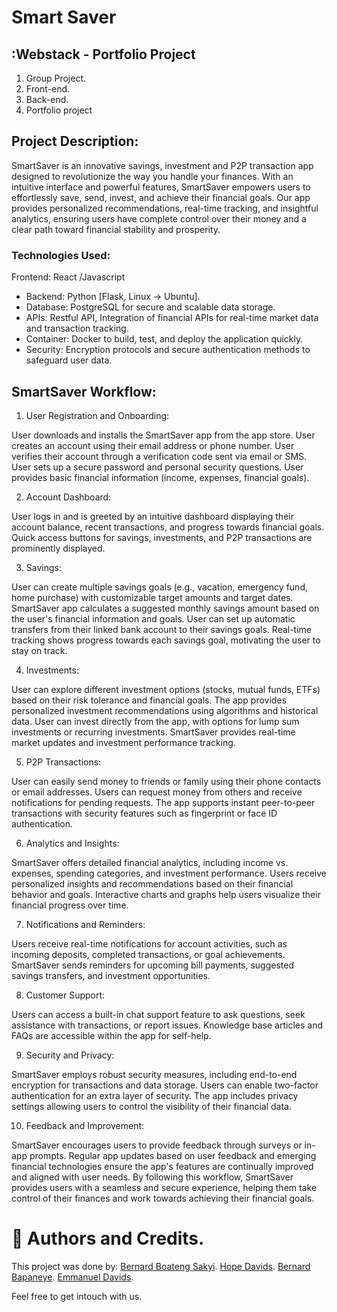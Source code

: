 # Smart Saver

## :Webstack - Portfolio Project
1. Group Project.
2. Front-end.
3. Back-end.
4. Portfolio project


## Project Description:
SmartSaver is an innovative savings, investment and P2P transaction app designed to revolutionize the way you handle your finances. With an intuitive interface and powerful features, SmartSaver empowers users to effortlessly save, send, invest, and achieve their financial goals. Our app provides personalized recommendations, real-time tracking, and insightful analytics, ensuring users have complete control over their money and a clear path toward financial stability and prosperity.

### Technologies Used:
Frontend: React /Javascript
* Backend: Python [Flask, Linux → Ubuntu].
* Database: PostgreSQL for secure and scalable data storage.
* APIs: Restful API, Integration of financial APIs for real-time market data and transaction tracking.
* Container: Docker to build, test, and deploy the application quickly.
* Security: Encryption protocols and secure authentication methods to safeguard user data.


## SmartSaver Workflow:
1. User Registration and Onboarding:

User downloads and installs the SmartSaver app from the app store.
User creates an account using their email address or phone number.
User verifies their account through a verification code sent via email or SMS.
User sets up a secure password and personal security questions.
User provides basic financial information (income, expenses, financial goals).

2. Account Dashboard:

User logs in and is greeted by an intuitive dashboard displaying their account balance, recent transactions, and progress towards financial goals.
Quick access buttons for savings, investments, and P2P transactions are prominently displayed.

3. Savings:

User can create multiple savings goals (e.g., vacation, emergency fund, home purchase) with customizable target amounts and target dates.
SmartSaver app calculates a suggested monthly savings amount based on the user's financial information and goals.
User can set up automatic transfers from their linked bank account to their savings goals.
Real-time tracking shows progress towards each savings goal, motivating the user to stay on track.

4. Investments:

User can explore different investment options (stocks, mutual funds, ETFs) based on their risk tolerance and financial goals.
The app provides personalized investment recommendations using algorithms and historical data.
User can invest directly from the app, with options for lump sum investments or recurring investments.
SmartSaver provides real-time market updates and investment performance tracking.

5. P2P Transactions:

User can easily send money to friends or family using their phone contacts or email addresses.
Users can request money from others and receive notifications for pending requests.
The app supports instant peer-to-peer transactions with security features such as fingerprint or face ID authentication.

6. Analytics and Insights:

SmartSaver offers detailed financial analytics, including income vs. expenses, spending categories, and investment performance.
Users receive personalized insights and recommendations based on their financial behavior and goals.
Interactive charts and graphs help users visualize their financial progress over time.

7. Notifications and Reminders:

Users receive real-time notifications for account activities, such as incoming deposits, completed transactions, or goal achievements.
SmartSaver sends reminders for upcoming bill payments, suggested savings transfers, and investment opportunities.

8. Customer Support:

Users can access a built-in chat support feature to ask questions, seek assistance with transactions, or report issues.
Knowledge base articles and FAQs are accessible within the app for self-help.

9. Security and Privacy:

SmartSaver employs robust security measures, including end-to-end encryption for transactions and data storage.
Users can enable two-factor authentication for an extra layer of security.
The app includes privacy settings allowing users to control the visibility of their financial data.

10. Feedback and Improvement:

SmartSaver encourages users to provide feedback through surveys or in-app prompts.
Regular app updates based on user feedback and emerging financial technologies ensure the app's features are continually improved and aligned with user needs.
By following this workflow, SmartSaver provides users with a seamless and secure experience, helping them take control of their finances and work towards achieving their financial goals.



# :man: Authors and Credits.
This project was done by:
[Bernard Boateng Sakyi](https://github.com/bernardsakyi).
[Hope Davids](https://github.com/hopedavids).
[Bernard Bapaneye](https://github.com/BAPANAYE20).
[Emmanuel Davids](https://github.com/emmanueldavids).

Feel free to get intouch with us.


